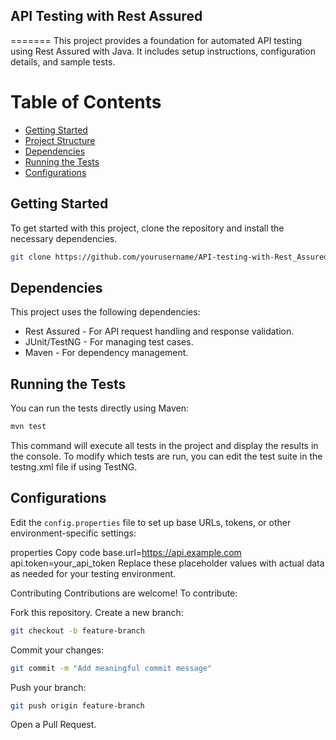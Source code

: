 ## API Testing with Rest Assured
=======
This project provides a foundation for automated API testing using Rest Assured with Java. It includes setup instructions, configuration details, and sample tests.
# Table of Contents
- [Getting Started](#getting-started)
- [Project Structure](#project-structure)
- [Dependencies](#dependencies)
- [Running the Tests](#running-the-tests)
- [Configurations](#configurations)
## Getting Started

To get started with this project, clone the repository and install the necessary dependencies.

```bash
git clone https://github.com/yourusername/API-testing-with-Rest_Assured.git
```
## Dependencies
This project uses the following dependencies:

 - Rest Assured - For API request handling and response validation.
 - JUnit/TestNG - For managing test cases.
 - Maven - For dependency management.
## Running the Tests
You can run the tests directly using Maven:
```bash
mvn test
```
This command will execute all tests in the project and display the results in the console. To modify which tests are run, you can edit the test suite in the testng.xml file if using TestNG.

## Configurations
Edit the `config.properties` file to set up base URLs, tokens, or other environment-specific settings:

properties
Copy code
base.url=https://api.example.com
api.token=your_api_token
Replace these placeholder values with actual data as needed for your testing environment.

Contributing
Contributions are welcome! To contribute:

Fork this repository.
Create a new branch:
```bash
git checkout -b feature-branch
```
Commit your changes:
```bash
git commit -m "Add meaningful commit message"
```
Push your branch:
```bash
git push origin feature-branch
```
Open a Pull Request.
